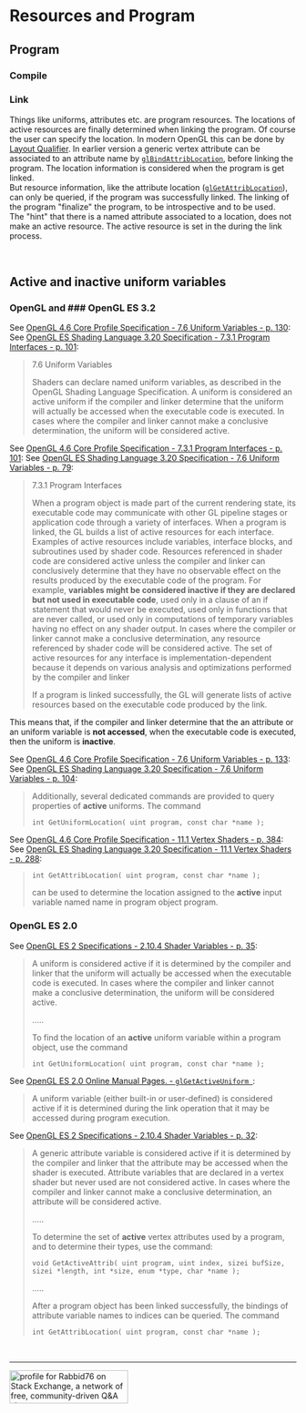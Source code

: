 
# Resources and Program

## Program

### Compile

### Link

Things like uniforms, attributes etc. are program resources. The locations of active resources are finally determined when linking the program.
Of course the user can specify the location. In modern OpenGL this can be done by [Layout Qualifier](https://www.khronos.org/opengl/wiki/Layout_Qualifier_(GLSL)).
In earlier version a generic vertex attribute can be associated to an attribute name by [`glBindAttribLocation`](https://www.khronos.org/registry/OpenGL-Refpages/gl4/html/glBindAttribLocation.xhtml),
before linking the program. The location information is considered when the program is get linked.<br/>
But resource information, like the attribute location ([`glGetAttribLocation`](https://www.khronos.org/registry/OpenGL-Refpages/gl4/html/glGetAttribLocation.xhtml)), can only be queried, if the program was successfully linked. The linking of the program "finalize" the program, to be introspective and to be used.<br/>
The "hint" that there is a named attribute associated to a location, does not make an active resource. The active resource is set in the during the link process.

<br/>

## Active and inactive uniform variables

### OpenGL and ### OpenGL ES 3.2

See [OpenGL 4.6 Core Profile Specification - 7.6 Uniform Variables - p. 130](https://www.khronos.org/registry/OpenGL/specs/gl/glspec46.core.pdf):
See [OpenGL ES Shading Language 3.20 Specification - 7.3.1 Program Interfaces - p. 101](https://www.khronos.org/registry/OpenGL/index_es.php#specs32):

> 7.6 Uniform Variables
>
> Shaders can declare named uniform variables, as described in the OpenGL Shading Language Specification. A uniform is considered an active uniform if the compiler and linker determine that the uniform will actually be accessed when the executable code is executed. In cases where the compiler and linker cannot make a conclusive determination, the uniform will be considered active.

See [OpenGL 4.6 Core Profile Specification - 7.3.1 Program Interfaces - p. 101](https://www.khronos.org/registry/OpenGL/specs/gl/glspec46.core.pdf):
See [OpenGL ES Shading Language 3.20 Specification - 7.6 Uniform Variables - p. 79](https://www.khronos.org/registry/OpenGL/index_es.php#specs32):

> 7.3.1 Program Interfaces
>
> When a program object is made part of the current rendering state, its executable code may communicate with other GL pipeline stages or application code through a variety of interfaces. When a program is linked, the GL builds a list of active resources for each interface. Examples of active resources include variables, interface blocks, and subroutines used by shader code. Resources referenced in shader code are considered active unless the compiler and linker can conclusively determine that they have no observable effect on the results produced by the executable code of the program. For example, **variables might be considered inactive if they are declared but not used in executable code**, used only in a clause of an if statement that would never be executed, used only in functions that are never called, or used only in computations of temporary variables having no effect on any shader output. In cases where the compiler or linker cannot make a conclusive determination, any resource referenced by shader code will be considered active. The set of active resources for any interface is implementation-dependent because it depends on various analysis and optimizations performed by the compiler and linker
>
> If a program is linked successfully, the GL will generate lists of active resources based on the executable code produced by the link.

This means that, if the compiler and linker determine that the an attribute or an uniform variable is **not accessed**, when the executable code is executed, then the uniform is **inactive**.

See [OpenGL 4.6 Core Profile Specification - 7.6 Uniform Variables - p. 133](https://www.khronos.org/registry/OpenGL/specs/gl/glspec46.core.pdf):
See [OpenGL ES Shading Language 3.20 Specification - 7.6 Uniform Variables - p. 104](https://www.khronos.org/registry/OpenGL/index_es.php#specs32):

> Additionally, several dedicated commands are provided to query properties of **active** uniforms. The command
>
> `int GetUniformLocation( uint program, const char *name );`


See [OpenGL 4.6 Core Profile Specification - 11.1 Vertex Shaders - p. 384](https://www.khronos.org/registry/OpenGL/specs/gl/glspec46.core.pdf):
See [OpenGL ES Shading Language 3.20 Specification - 11.1 Vertex Shaders - p. 288](https://www.khronos.org/registry/OpenGL/index_es.php#specs32):

> `int GetAttribLocation( uint program, const char *name );`
>
> can be used to determine the location assigned to the **active** input variable named name in program object program.

### OpenGL ES 2.0

See [OpenGL ES 2 Specifications - 2.10.4 Shader Variables - p. 35](https://www.khronos.org/registry/OpenGL/specs/es/2.0/es_full_spec_2.0.pdf):

> A uniform is considered active if it is determined by the compiler and linker that the uniform will actually be accessed when the executable code is executed. In cases where the compiler and linker cannot make a conclusive determination, the uniform will be considered active.
>
> .....
>
> To find the location of an **active** uniform variable within a program object, use the command
>
> `int GetUniformLocation( uint program, const char *name );`


See [OpenGL ES 2.0 Online Manual Pages. - `glGetActiveUniform `](https://www.khronos.org/registry/OpenGL-Refpages/es2.0/):

> A uniform variable (either built-in or user-defined) is considered active if it is determined during the link operation that it may be accessed during program execution.

See [OpenGL ES 2 Specifications - 2.10.4 Shader Variables - p. 32](https://www.khronos.org/registry/OpenGL/specs/es/2.0/es_full_spec_2.0.pdf):

> A generic attribute variable is considered active if it is determined by the compiler and linker that the attribute may be accessed when the shader is executed. Attribute variables that are declared in a vertex shader but never used are not considered active. In cases where the compiler and linker cannot make a conclusive determination, an attribute will be considered active.
>
> .....
>
> To determine the set of **active** vertex attributes used by a program, and to determine their types, use the command:
>
> `void GetActiveAttrib( uint program, uint index, sizei bufSize, sizei *length, int *size, enum *type, char *name );`
>
> .....
>
> After a program object has been linked successfully, the bindings of attribute variable names to indices can be queried. The command
>
> `int GetAttribLocation( uint program, const char *name );`


<br/><hr/>

<a href="https://stackexchange.com/users/7322082/rabbid76"><img src="https://stackexchange.com/users/flair/7322082.png" width="208" height="58" alt="profile for Rabbid76 on Stack Exchange, a network of free, community-driven Q&amp;A sites" title="profile for Rabbid76 on Stack Exchange, a network of free, community-driven Q&amp;A sites" /></a>
